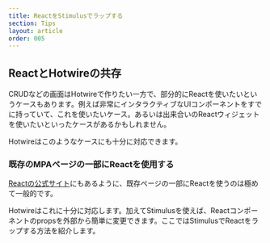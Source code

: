 ```yaml
---
title: ReactをStimulusでラップする
section: Tips
layout: article
order: 005
---
```


## ReactとHotwireの共存

CRUDなどの画面はHotwireで作りたい一方で、部分的にReactを使いたいというケースもあります。例えば非常にインタラクティブなUIコンポーネントをすでに持っていて、これを使いたいケース。あるいは出来合いのReactウィジェットを使いたいといったケースがあるかもしれません。

Hotwireはこのようなケースにも十分に対応できます。

### 既存のMPAページの一部にReactを使用する

[Reactの公式サイト](https://ja.react.dev/learn/add-react-to-an-existing-project#using-react-for-a-part-of-your-existing-page)にもあるように、既存ページの一部にReactを使うのは極めて一般的です。

Hotwireはこれに十分に対応します。加えてStimulusを使えば、Reactコンポーネントのpropsを外部から簡単に変更できます。ここではStimulusでReactをラップする方法を紹介します。

